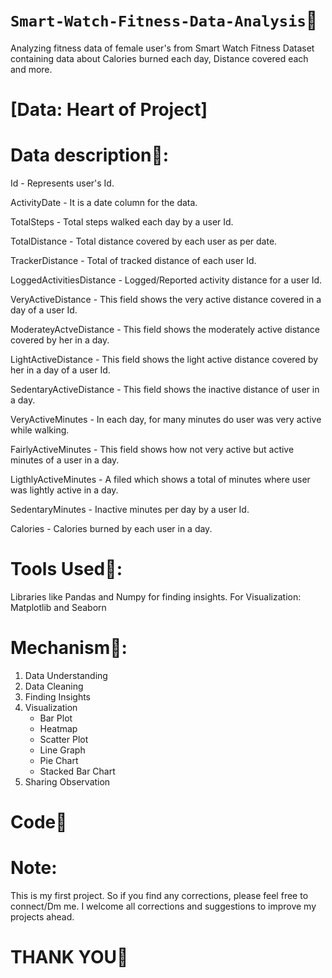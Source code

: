 # **`Smart-Watch-Fitness-Data-Analysis`:muscle:**
Analyzing fitness data of female user's from Smart Watch Fitness Dataset containing data about Calories burned each day, Distance covered each and more.

# [Data: Heart of Project]

# Data description:page_facing_up::
 Id - Represents user's Id.
 
 ActivityDate - It is a date column for the data.
 
 TotalSteps - Total steps walked each day by a user Id.
 
 TotalDistance - Total distance covered by each user as per date.
 
 TrackerDistance - Total of tracked distance of each user Id.
 
 LoggedActivitiesDistance - Logged/Reported activity distance for a user Id.
 
 VeryActiveDistance - This field shows the very active distance covered in a day of a user Id.
 
 ModerateyActveDistance - This field shows the moderately active distance covered by her in a day.
 
 LightActiveDistance - This field shows the light active distance covered by her in a day of a user Id.
 
 SedentaryActiveDistance - This field shows the inactive distance of user in a day.
 
 VeryActiveMinutes - In each day, for many minutes do user was very active while walking.
 
 FairlyActiveMinutes - This field shows how not very active but active minutes of a user in a day.
 
 LigthlyActiveMinutes - A filed which shows a total of minutes where user was lightly active in a day.
 
 SedentaryMinutes - Inactive minutes per day by a user Id.
 
 Calories - Calories burned by each user in a day.

# Tools Used:wrench::
Libraries like Pandas and Numpy for finding insights.
For Visualization: Matplotlib and Seaborn

# Mechanism:paperclip::
1. Data Understanding
2. Data Cleaning
3. Finding Insights
4. Visualization
   - Bar Plot
   - Heatmap
   - Scatter Plot
   - Line Graph
   - Pie Chart
   - Stacked Bar Chart
5. Sharing Observation

# Code:seedling:

# Note:
This is my first project.
So if you find any corrections, please feel free to connect/Dm me. I welcome all corrections and suggestions to improve my projects ahead.

# THANK YOU:bow:

